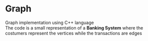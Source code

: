 # Graph

Graph implementation using C++ language  
The code is a small representation of a **Banking System** where the costumers represent the vertices while the transactions are edges  
